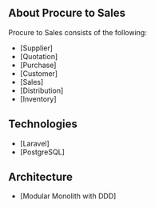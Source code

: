 ## About Procure to Sales

Procure to Sales consists of the following:

- [Supplier]
- [Quotation]
- [Purchase]
- [Customer]
- [Sales]
- [Distribution]
- [Inventory]

## Technologies

- [Laravel]
- [PostgreSQL]

## Architecture

- [Modular Monolith with DDD]
